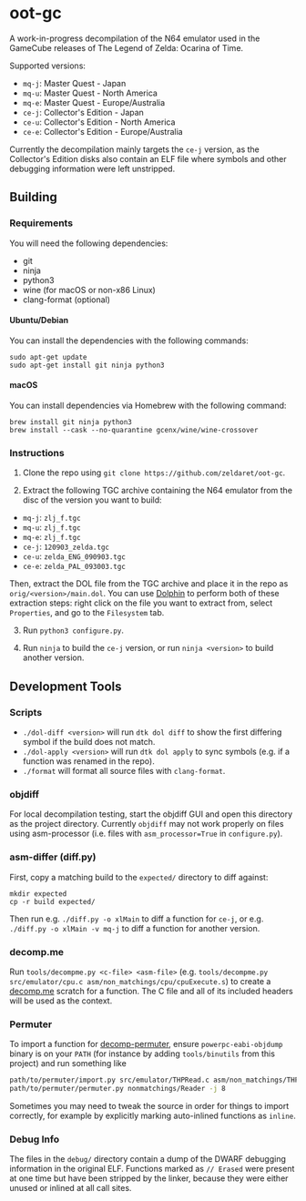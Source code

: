 # oot-gc

A work-in-progress decompilation of the N64 emulator used in the GameCube releases of The Legend of Zelda: Ocarina of Time.

Supported versions:

- `mq-j`: Master Quest - Japan
- `mq-u`: Master Quest - North America
- `mq-e`: Master Quest - Europe/Australia
- `ce-j`: Collector's Edition - Japan
- `ce-u`: Collector's Edition - North America
- `ce-e`: Collector's Edition - Europe/Australia

Currently the decompilation mainly targets the `ce-j` version, as the
Collector's Edition disks also contain an ELF file where symbols and other
debugging information were left unstripped.

## Building

### Requirements

You will need the following dependencies:
* git
* ninja
* python3
* wine (for macOS or non-x86 Linux)
* clang-format (optional)

#### Ubuntu/Debian

You can install the dependencies with the following commands:

```
sudo apt-get update
sudo apt-get install git ninja python3
```

#### macOS

You can install dependencies via Homebrew with the following command:

```
brew install git ninja python3
brew install --cask --no-quarantine gcenx/wine/wine-crossover
```

### Instructions

1. Clone the repo using `git clone https://github.com/zeldaret/oot-gc`.

2. Extract the following TGC archive containing the N64 emulator from the disc of the version you want to build:

  * `mq-j`: `zlj_f.tgc`
  * `mq-u`: `zlj_f.tgc`
  * `mq-e`: `zlj_f.tgc`
  * `ce-j`: `120903_zelda.tgc`
  * `ce-u`: `zelda_ENG_090903.tgc`
  * `ce-e`: `zelda_PAL_093003.tgc`

  Then, extract the DOL file from the TGC archive and place it in the repo as `orig/<version>/main.dol`.
  You can use [Dolphin](https://dolphin-emu.org) to perform both of these extraction steps:
  right click on the file you want to extract from, select `Properties`, and go to the `Filesystem` tab.

3. Run `python3 configure.py`.

4. Run `ninja` to build the `ce-j` version, or run `ninja <version>` to build another version.

## Development Tools

### Scripts

* `./dol-diff <version>` will run `dtk dol diff` to show the first differing symbol if the build does not match.
* `./dol-apply <version>` will run `dtk dol apply` to sync symbols (e.g. if a function was renamed in the repo).
* `./format` will format all source files with `clang-format`.

### objdiff

For local decompilation testing, start the objdiff GUI and open this directory as the project directory.
Currently `objdiff` may not work properly on files using asm-processor (i.e. files with `asm_processor=True` in `configure.py`).

### asm-differ (diff.py)

First, copy a matching build to the `expected/` directory to diff against:

```
mkdir expected
cp -r build expected/
```

Then run e.g. `./diff.py -o xlMain` to diff a function for `ce-j`, or e.g. `./diff.py -o xlMain -v mq-j` to diff a function for another version.

### decomp.me

Run `tools/decompme.py <c-file> <asm-file>` (e.g. `tools/decompme.py src/emulator/cpu.c asm/non_matchings/cpu/cpuExecute.s`) to create a
[decomp.me](https://decomp.me/) scratch for a function. The C file and all of its included headers will be used as the context.

### Permuter

To import a function for [decomp-permuter](https://github.com/simonlindholm/decomp-permuter), ensure `powerpc-eabi-objdump` binary
is on your `PATH` (for instance by adding `tools/binutils` from this project) and run something like

```sh
path/to/permuter/import.py src/emulator/THPRead.c asm/non_matchings/THPRead/Reader.s
path/to/permuter/permuter.py nonmatchings/Reader -j 8
```

Sometimes you may need to tweak the source in order for things to import
correctly, for example by explicitly marking auto-inlined functions as `inline`.

### Debug Info

The files in the `debug/` directory contain a dump of the DWARF debugging information in the original ELF. Functions marked as `// Erased`
were present at one time but have been stripped by the linker, because they were either unused or inlined at all call sites.
